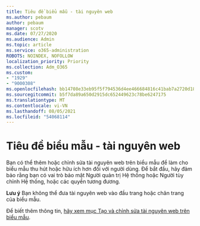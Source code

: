 ```yaml
---
title: Tiêu đề biểu mẫu - tài nguyên web
ms.author: pebaum
author: pebaum
manager: scotv
ms.date: 07/27/2020
ms.audience: Admin
ms.topic: article
ms.service: o365-administration
ROBOTS: NOINDEX, NOFOLLOW
localization_priority: Priority
ms.collection: Adm_O365
ms.custom:
- "1929"
- "9000308"
ms.openlocfilehash: bb14708e33eb95f5f794536d4ee466684816c41bab7a2720d18c298a08e1b261
ms.sourcegitcommit: b5f7da89a650d2915dc652449623c78be6247175
ms.translationtype: MT
ms.contentlocale: vi-VN
ms.lasthandoff: 08/05/2021
ms.locfileid: "54068114"
---
```

# <a name="form-header---web-resource"></a>Tiêu đề biểu mẫu - tài nguyên web

Bạn có thể thêm hoặc chỉnh sửa tài nguyên web trên biểu mẫu để làm cho biểu mẫu thu hút hoặc hữu ích hơn đối với người dùng. Để bắt đầu, hãy đảm bảo rằng bạn có vai trò bảo mật Người quản trị Hệ thống hoặc Người tùy chỉnh Hệ thống, hoặc các quyền tương đương.  

**Lưu ý** Bạn không thể đưa tài nguyên web vào đầu trang hoặc chân trang của biểu mẫu.

Để biết thêm thông tin, [hãy xem mục Tạo và chỉnh sửa tài nguyên web trên biểu mẫu](https://docs.microsoft.com/dynamics365/customer-engagement/customize/create-edit-web-resources#create-and-edit-a-web-resource-on-a-form).